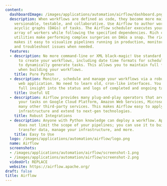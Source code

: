```yaml
---
content:
  dashboardImage: /images/applications/automation/airflow/dashboard.png
  description: When workflows are defined as code, they become more maintainable,
    versionable, testable, and collaborative. Use Airflow to author workflows as directed
    acyclic graphs (DAGs) of tasks. The Airflow scheduler executes your tasks on an
    array of workers while following the specified dependencies. Rich command line
    utilities make performing complex surgeries on DAGs a snap. The rich user interface
    makes it easy to visualize pipelines running in production, monitor progress,
    and troubleshoot issues when needed.
  features:
  - description: No more command-line or XML black-magic! Use standard Python features
      to create your workflows, including date time formats for scheduling and loops
      to dynamically generate tasks. This allows you to maintain full flexibility
      when building your workflows.
    title: Pure Python
  - description: Monitor, schedule and manage your workflows via a robust and modern
      web application. No need to learn old, cron-like interfaces. You always have
      full insight into the status and logs of completed and ongoing tasks.
    title: Useful UI
  - description: Airflow provides many plug-and-play operators that are ready to execute
      your tasks on Google Cloud Platform, Amazon Web Services, Microsoft Azure and
      many other third-party services. This makes Airflow easy to apply to current
      infrastructure and extend to next-gen technologies.
    title: Robust Integrations
  - description: Anyone with Python knowledge can deploy a workflow. Apache Airflow
      does not limit the scope of your pipelines; you can use it to build ML models,
      transfer data, manage your infrastructure, and more.
    title: Easy to Use
  logo: /images/applications/automation/airflow/logo.png
  name: Airflow
  screenshots:
  - /images/applications/automation/airflow/screenshot-1.png
  - /images/applications/automation/airflow/screenshot-2.png
  videoUrl: REPLACE
  website: https://airflow.apache.org/
draft: false
title: Airflow
---
```


